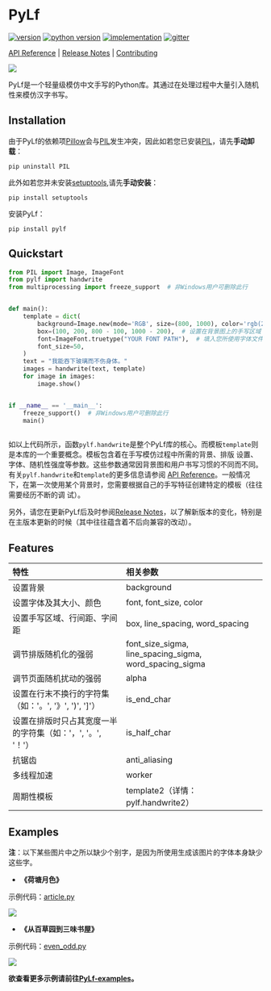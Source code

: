 # PyLf
[![version](https://img.shields.io/pypi/v/PyLf.svg)](https://pypi.org/project/pylf/)
[![python version](https://img.shields.io/pypi/pyversions/PyLf.svg)](https://pypi.org/project/pylf/)
[![implementation](https://img.shields.io/pypi/implementation/PyLf.svg)](https://pypi.org/project/pylf/)
[![gitter](https://img.shields.io/gitter/room/Python-PyLf/PyLf.svg)](https://gitter.im/Python-PyLf/PyLf)

[API Reference](docs/API-Reference.md) |
[Release Notes](docs/NEWS.md) |
[Contributing](docs/CONTRIBUTING.md)

![](https://github.com/Gsllchb/PyLf-examples/blob/master/examples/out/motto.png)

PyLf是一个轻量级模仿中文手写的Python库。其通过在处理过程中大量引入随机性来模仿汉字书写。


## Installation
由于PyLf的依赖项[Pillow][Pillow-homepage]会与[PIL][PIL-homepage]发生冲突，因此如若您已安装[PIL][PIL-homepage]，请先**手动卸载**：
```commandline
pip uninstall PIL
```
此外如若您并未安装[setuptools][setuptools-homepage],请先**手动安装**：
```commandline
pip install setuptools
```
安装PyLf：
```commandline
pip install pylf
```


## Quickstart
```python
from PIL import Image, ImageFont
from pylf import handwrite
from multiprocessing import freeze_support  # 非Windows用户可删除此行


def main():
    template = dict(
        background=Image.new(mode='RGB', size=(800, 1000), color='rgb(255, 255, 255)'),
        box=(100, 200, 800 - 100, 1000 - 200),  # 设置在背景图上的手写区域
        font=ImageFont.truetype("YOUR FONT PATH"),  # 填入您所使用字体文件的路径
        font_size=50,
    )
    text = "我能吞下玻璃而不伤身体。"
    images = handwrite(text, template)
    for image in images:
        image.show()


if __name__ == '__main__':
    freeze_support()  # 非Windows用户可删除此行
    main()
    
```
如以上代码所示，函数`pylf.handwrite`是整个PyLf库的核心。而模板`template`则是本库的一个重要概念。模板包含着在手写模仿过程中所需的背景、排版
设置、字体、随机性强度等参数。这些参数通常因背景图和用户书写习惯的不同而不同。有关`pylf.handwrite`和`template`的更多信息请参阅
[API Reference](docs/API-Reference.md)。一般情况下，在第一次使用某个背景时，您需要根据自己的手写特征创建特定的模板（往往需要经历不断的调
试）。

另外，请您在更新PyLf后及时参阅[Release Notes](docs/NEWS.md)，以了解新版本的变化，特别是在主版本更新的时候（其中往往蕴含着不后向兼容的改动）。


## Features
|                         特性                        |               相关参数                                  |              
| :------------------------------------------------- | :----------------------------------------------------- |
| 设置背景                                            | background                                              |
| 设置字体及其大小、颜色                                | font, font_size, color                                  |
| 设置手写区域、行间距、字间距                           | box, line_spacing, word_spacing                         |
| 调节排版随机化的强弱                                  | font_size_sigma, line_spacing_sigma, word_spacing_sigma |
| 调节页面随机扰动的强弱                                 | alpha                                                  |
| 设置在行末不换行的字符集（如：'。', '》', ')', ']'）     | is_end_char                                             |
| 设置在排版时只占其宽度一半的字符集（如：'，', '。', '！'） | is_half_char                                            |
| 抗锯齿                                              | anti_aliasing                                           |
| 多线程加速                                           | worker                                                  |
| 周期性模板                                           | template2（详情：pylf.handwrite2）                       |


## Examples
**注**：以下某些图片中之所以缺少个别字，是因为所使用生成该图片的字体本身缺少这些字。

* __《荷塘月色》__

示例代码：[article.py](https://github.com/Gsllchb/PyLf-examples/blob/master/examples/article.py)

![](https://github.com/Gsllchb/PyLf-examples/blob/master/examples/out/%E8%8D%B7%E5%A1%98%E6%9C%88%E8%89%B2.png)


* __《从百草园到三味书屋》__

示例代码：[even_odd.py](https://github.com/Gsllchb/PyLf-examples/blob/master/examples/even_odd.py)

![](https://github.com/Gsllchb/PyLf-examples/blob/master/examples/out/%E4%BB%8E%E7%99%BE%E8%8D%89%E5%9B%AD%E5%88%B0%E4%B8%89%E5%91%B3%E4%B9%A6%E5%B1%8B.png)

__欲查看更多示例请前往[PyLf-examples](https://github.com/Gsllchb/PyLf-examples)。__


[PIL-homepage]: http://www.pythonware.com/products/pil/
[Pillow-homepage]: https://python-pillow.org/
[setuptools-homepage]: https://pypi.org/project/setuptools/
